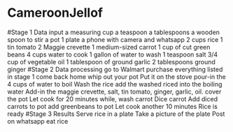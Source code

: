 # CameroonJellof
#Stage 1 Data input 
a measuring cup
a teaspoon
a tablespoons
a wooden spoon to stir
a pot
1 plate
a phone with camera and whatsapp
2 cups rice 
1 tin tomato
2 Maggie crevette
1 medium-sized carrot
1 cup of cut green beans
4 cups water to cook
1 gallon of water to wash
1 teaspoon salt
3/4 cup of vegetable oil
1 tablespoon of ground garlic
2 tablespoons ground ginger
#Stage 2 Data processing 
go to Walmart
purchase everything listed in stage 1
come back home
whip out your pot
Put it on the stove
pour-in the 4 cups of water to boil
Wash the rice
add the washed riced into the boiling water
Add-in the maggie crevette, salt, tin tomato, ginger, garlic, oil.
cover the pot
Let cook for 20 minutes
while, wash carrot
Dice carrot
Add diced carrots to pot
add greenbeans to pot
Let cook another 10 minutes
Rice is ready
#Stage 3 Results
Serve rice in a plate
Take a picture of the plate
Post on whatsapp
eat rice
